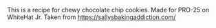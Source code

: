 This is a recipe for chewy chocolate chip cookies. Made for PRO-25 on WhiteHat Jr.
Taken from https://sallysbakingaddiction.com/